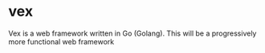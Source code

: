 # vex
Vex is a web framework written in Go (Golang). This will be a progressively more functional web framework
